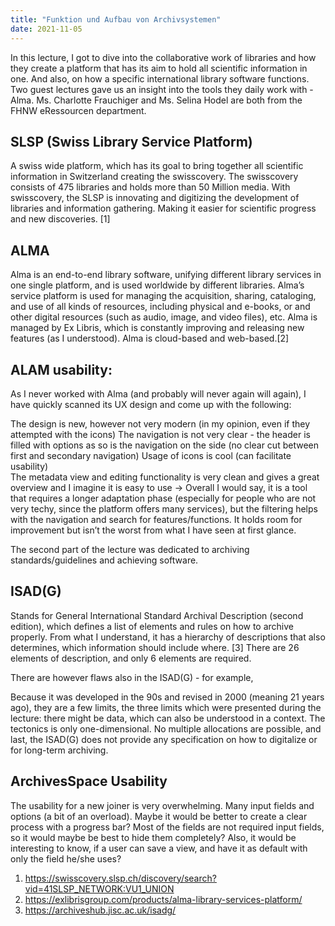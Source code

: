 ```yaml
---
title: "Funktion und Aufbau von Archivsystemen"
date: 2021-11-05
---
```

In this lecture, I got to dive into the collaborative work of libraries and how they create a platform that has its aim to hold all scientific information in one. And also, on how a specific international library software functions. Two guest lectures gave us an insight into the tools they daily work with - Alma. Ms. Charlotte Frauchiger and Ms. Selina Hodel are both from the FHNW eRessourcen department. 

## SLSP (Swiss Library Service Platform)
A swiss wide platform, which has its goal to bring together all scientific information in Switzerland creating the swisscovery. The swisscovery consists of 475 libraries and holds more than 50 Million media. With swisscovery, the SLSP is innovating and digitizing the development of libraries and information gathering. Making it easier for scientific progress and new discoveries. [1]

## ALMA
Alma is an end-to-end library software, unifying different library services in one single platform, and is used worldwide by different libraries. Alma’s service platform is used for managing the acquisition, sharing, cataloging, and use of all kinds of resources, including physical and e-books, or and other digital resources (such as audio, image, and video files), etc. Alma is managed by Ex Libris, which is constantly improving and releasing new features (as I understood). Alma is cloud-based and web-based.[2]

## ALAM usability: 

As I never  worked with Alma (and probably will never again will again), I have quickly scanned its UX design and come up with the following: 

The design is new, however not very modern (in my opinion, even if they attempted with the icons) 
The navigation is not very clear - the header is filled with options as so is the navigation on the side (no clear cut between first and secondary navigation)
Usage of icons is cool (can facilitate usability)  
The metadata view and editing functionality is very clean and gives a great overview and I imagine it is easy to use
→ Overall I would say, it is a tool that requires a longer adaptation phase (especially for people who are not very techy, since the platform offers many services), but the filtering helps with the navigation and search for features/functions. It holds room for improvement but isn’t the worst from what I have seen at first glance. 

The second part of the lecture was dedicated to archiving standards/guidelines and achieving software. 

## ISAD(G)
Stands for General International Standard Archival Description (second edition), which defines a list of elements and rules on how to archive properly. From what I understand, it has a hierarchy of descriptions that also determines, which information should include where. [3] There are 26 elements of description, and only 6 elements are required. 

There are however flaws also in the ISAD(G) - for example, 

Because it was developed in the 90s and revised in 2000 (meaning 21 years ago), they are a few limits, the three limits which were presented during the lecture:
there might be data, which can also be understood in a context. The tectonics is only one-dimensional. No multiple allocations are possible, and last, the ISAD(G) does not provide any specification on how to digitalize or for long-term archiving. 

## ArchivesSpace Usability
The usability for a new joiner is very overwhelming. Many input fields and options (a bit of an overload). Maybe it would be better to create a clear process with a progress bar? Most of the fields are not required input fields, so it would maybe be best to hide them completely? Also, it would be interesting to know, if a user can save a view, and have it as default with only the field he/she uses?


1.  https://swisscovery.slsp.ch/discovery/search?vid=41SLSP_NETWORK:VU1_UNION 
2.  https://exlibrisgroup.com/products/alma-library-services-platform/ 
3.  https://archiveshub.jisc.ac.uk/isadg/ 
